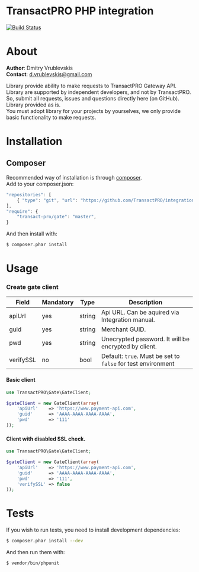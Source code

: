 TransactPRO PHP integration
===============
[![Build Status](https://travis-ci.org/TransactPRO/integration-php.png?branch=master)](https://travis-ci.org/TransactPRO/integration-php)

# About
**Author**: Dmitry Vrublevskis  
**Contact**: d.vrublevskis@gmail.com

Library provide ability to make requests to TransactPRO Gateway API.  
Library are supported by independent developers, and not by TransactPRO. So, submit all requests, issues and questions directly here (on GitHub).  
Library provided as is.  
You must adopt library for your projects by yourselves, we only provide basic functionality to make requests.  

# Installation
## Composer
Recommended way of installation is through [composer](http://getcomposer.org/).  
Add to your composer.json:
```javascript
"repositories": [
    { "type": "git", "url": "https://github.com/TransactPRO/integration-php" }
],
"require": {
    "transact-pro/gate": "master",
}
```
And then install with:
```bash
$ composer.phar install
```

# Usage
### Create gate client
| Field     | Mandatory | Type   | Description                                                          |
|-----------|-----------|--------|----------------------------------------------------------------------|
| apiUrl    | yes       | string | Api URL. Can be aquired via Integration manual.                      |
| guid      | yes       | string | Merchant GUID.                                                       |
| pwd       | yes       | string | Unecrypted password. It will be encrypted by client.                 |
| verifySSL | no        | bool   | Default: ```true```. Must be set to ```false``` for test environment |

#### Basic client
```php
use TransactPRO\Gate\GateClient;

$gateClient = new GateClient(array(
	'apiUrl'    => 'https://www.payment-api.com',
    'guid'      => 'AAAA-AAAA-AAAA-AAAA',
    'pwd'       => '111'
));

```

#### Client with disabled SSL check.
```php
use TransactPRO\Gate\GateClient;

$gateClient = new GateClient(array(
	'apiUrl'    => 'https://www.payment-api.com',
    'guid'      => 'AAAA-AAAA-AAAA-AAAA',
    'pwd'       => '111',
    'verifySSL' => false
));

```

# Tests
If you wish to run tests, you need to install development dependencies:
```bash
$ composer.phar install --dev
```
And then run them with:
```bash
$ vendor/bin/phpunit
```